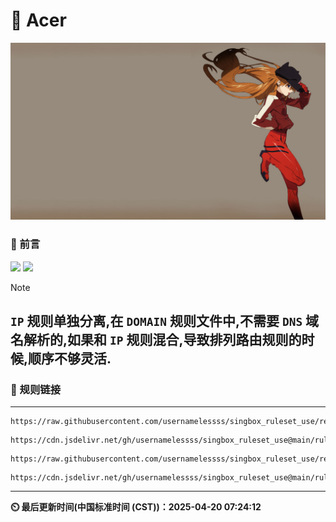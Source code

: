 
# 🧸 Acer
![](https://raw.githubusercontent.com/usernamelessss/picture-bed/main/images/202504042256831.jpg)
### 📣 前言
![](https://shields.io/badge/-移除重复规则-ff69b4) ![](https://shields.io/badge/-IP&nbsp;规则单独存放不与&nbsp;DOMAIN&nbsp;等混合-green)
> [!NOTE]
**`IP` 规则单独分离,在 `DOMAIN` 规则文件中,不需要 `DNS` 域名解析的,如果和 `IP` 规则混合,导致排列路由规则的时候,顺序不够灵活.**
---

###  🔗 规则链接
---

```url
https://raw.githubusercontent.com/usernamelessss/singbox_ruleset_use/refs/heads/main/rule/Acer/Acer_No_IP.json
```

```url
https://cdn.jsdelivr.net/gh/usernamelessss/singbox_ruleset_use@main/rule/Acer/Acer_No_IP.json
```

```url
https://raw.githubusercontent.com/usernamelessss/singbox_ruleset_use/refs/heads/main/rule/Acer/Acer_No_IP.srs
```

```url
https://cdn.jsdelivr.net/gh/usernamelessss/singbox_ruleset_use@main/rule/Acer/Acer_No_IP.srs
```

---
**⏲️ 最后更新时间(中国标准时间 (CST))：2025-04-20 07:24:12**